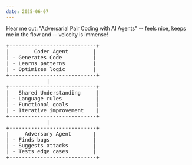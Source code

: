 ```yaml
---
date: 2025-06-07
---
```


Hear me out: "Adversarial Pair Coding with AI Agents" -- feels nice, keeps me in the flow and -- velocity is immense!

<pre>
+----------------------------+
|        Coder Agent        |
| - Generates Code          |
| - Learns patterns         |
| - Optimizes logic         |
+----------------------------+
             |
+----------------------------+
|   Shared Understanding     |
| - Language rules           |
| - Functional goals         |
| - Iterative improvement    |
+----------------------------+
             |
+----------------------------+
|     Adversary Agent       |
| - Finds bugs              |
| - Suggests attacks        |
| - Tests edge cases        |
+----------------------------+
</pre>